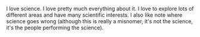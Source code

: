 <div id="wikitext">

I love science. I love pretty much everything about it. I love to
explore lots of different areas and have many scientific interests. I
also like note where science goes wrong (although this is really a
misnomer, it's not the science, it's the people performing the science).

</div>
